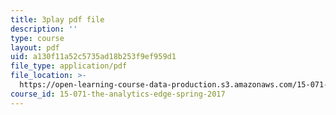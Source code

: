 ```yaml
---
title: 3play pdf file
description: ''
type: course
layout: pdf
uid: a130f11a52c5735ad18b253f9ef959d1
file_type: application/pdf
file_location: >-
  https://open-learning-course-data-production.s3.amazonaws.com/15-071-the-analytics-edge-spring-2017/a130f11a52c5735ad18b253f9ef959d1_akNw8CEHC_c.pdf
course_id: 15-071-the-analytics-edge-spring-2017
---
```

